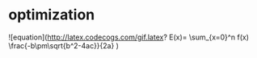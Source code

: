 # optimization  
![equation](http://latex.codecogs.com/gif.latex? E(x)= \\sum_{x=0}^n f(x)  \\frac{-b\\pm\\sqrt{b^2-4ac}}{2a}  )  


